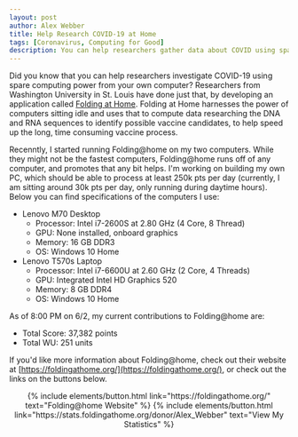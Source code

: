 ```yaml
---
layout: post
author: Alex Webber
title: Help Research COVID-19 at Home
tags: [Coronavirus, Computing for Good]
description: You can help researchers gather data about COVID using spare computing power from your own home!
---
```


Did you know that you can help researchers investigate COVID-19 using spare computing power from your own computer? Researchers from Washington University in St. Louis have done just that, by developing an application called [Folding at Home](https://foldingathome.org/). Folding at Home harnesses the power of computers sitting idle and uses that to compute data researching the DNA and RNA sequences to identify possible vaccine candidates, to help speed up the long, time consuming vaccine process.

Recenntly, I started running Folding@home on my two computers. While they might not be the fastest computers, Folding@home runs off of any computer, and promotes that any bit helps. I'm working on building my own PC, which should be able to process at least 250k pts per day (currently, I am sitting around 30k pts per day, only running during daytime hours). Below you can find specifications of the computers I use:
* Lenovo M70 Desktop
    * Processor: Intel i7-2600S at 2.80 GHz (4 Core, 8 Thread)
    * GPU: None installed, onboard graphics
    * Memory: 16 GB DDR3
    * OS: Windows 10 Home
* Lenovo T570s Laptop
    * Processor: Intel i7-6600U at 2.60 GHz (2 Core, 4 Threads)
    * GPU: Integrated Intel HD Graphics 520
    * Memory: 8 GB DDR4
    * OS: Windows 10 Home

As of 8:00 PM on 6/2, my current contributions to Folding@home are:
* Total Score: 37,382 points
* Total WU: 251 units

If you'd like more information about Folding@home, check out their website at [https://foldingathome.org/](https://foldingathome.org/), or check out the links on the buttons below.

<center>
{% include elements/button.html link="https://foldingathome.org/" text="Folding@home Website" %}
{% include elements/button.html link="https://stats.foldingathome.org/donor/Alex_Webber" text="View My Statistics" %}
</center>